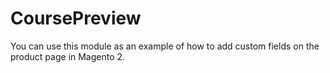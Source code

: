 # CoursePreview
You can use this module as an example of how to add custom fields on the product page in Magento 2.
